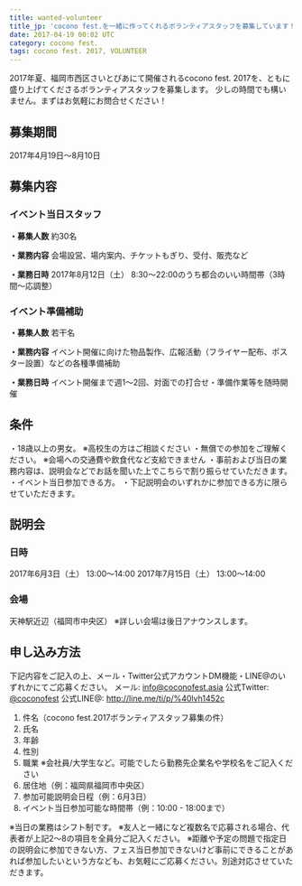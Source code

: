 ```yaml
---
title: wanted-volunteer
title_jp: 'cocono fest.を一緒に作ってくれるボランティアスタッフを募集しています！'
date: 2017-04-19 00:02 UTC
category: cocono fest.
tags: cocono fest. 2017, VOLUNTEER
---
```


2017年夏、福岡市西区さいとぴあにて開催されるcocono fest. 2017を、ともに盛り上げてくださるボランティアスタッフを募集します。
少しの時間でも構いません。まずはお気軽にお問合せください！

## 募集期間

2017年4月19日〜8月10日

## 募集内容

### イベント当日スタッフ

__・募集人数__
約30名

__・業務内容__
会場設営、場内案内、チケットもぎり、受付、販売など

__・業務日時__
2017年8月12日（土） 8:30〜22:00のうち都合のいい時間帯（3時間〜応調整）

### イベント準備補助

__・募集人数__
若干名

__・業務内容__
イベント開催に向けた物品製作、広報活動（フライヤー配布、ポスター設置）などの各種準備補助

__・業務日時__
イベント開催まで週1～2回、対面での打合せ・準備作業等を随時開催

## 条件

・18歳以上の男女。 ※高校生の方はご相談ください
・無償での参加をご理解ください。 ※会場への交通費や飲食代など支給できません
・事前および当日の業務内容は、説明会などでお話を聞いた上でこちらで割り振らせていただきます。
・イベント当日参加できる方。
・下記説明会のいずれかに参加できる方に限らせていただきます。

## 説明会

### 日時
2017年6月3日（土） 13:00〜14:00
2017年7月15日（土） 13:00〜14:00

### 会場
天神駅近辺（福岡市中央区）
※詳しい会場は後日アナウンスします。

## 申し込み方法

下記内容をご記入の上、メール・Twitter公式アカウントDM機能・LINE@のいずれかにてご応募ください。
メール: <info@coconofest.asia>
公式Twitter: [@coconofest](https://twitter.com/coconofest)
公式LINE@: <http://line.me/ti/p/%40lvh1452c>

1. 件名（cocono fest.2017ボランティアスタッフ募集の件）
2. 氏名
3. 年齢
4. 性別
5. 職業 ※会社員/大学生など。可能でしたら勤務先企業名や学校名をご記入ください
6. 居住地（例：福岡県福岡市中央区）
7. 参加可能説明会日程（例：6月3日）
8. イベント当日参加可能な時間帯（例：10:00 - 18:00まで）

※当日の業務はシフト制です。
※友人と一緒になど複数名で応募される場合、代表者が上記2〜8の項目を全員分ご記入ください。
※距離や予定の問題で指定日の説明会に参加できない方、フェス当日参加できないけど事前にできることがあれば参加したいという方なども、お気軽にご応募ください。別途対応させていただきます。
